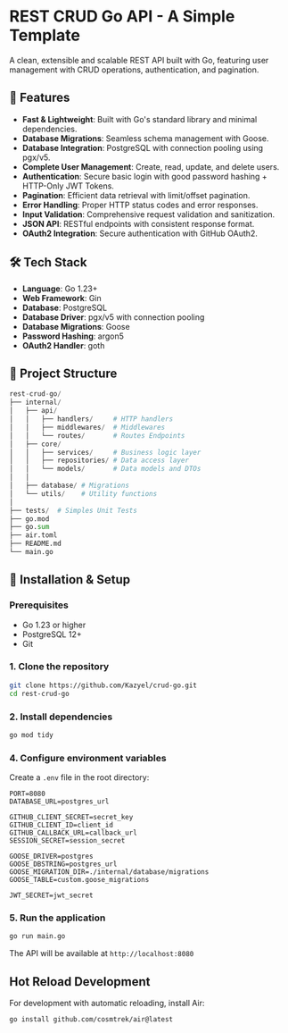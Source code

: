 # REST CRUD Go API - A Simple Template

A clean, extensible and scalable REST API built with Go, featuring user management with CRUD operations, authentication, and pagination.

## 🚀 Features

- **Fast & Lightweight**: Built with Go's standard library and minimal dependencies.
- **Database Migrations**: Seamless schema management with Goose.
- **Database Integration**: PostgreSQL with connection pooling using pgx/v5.
- **Complete User Management**: Create, read, update, and delete users.
- **Authentication**: Secure basic login with good password hashing + HTTP-Only JWT Tokens.
- **Pagination**: Efficient data retrieval with limit/offset pagination.
- **Error Handling**: Proper HTTP status codes and error responses.
- **Input Validation**: Comprehensive request validation and sanitization.
- **JSON API**: RESTful endpoints with consistent response format.
- **OAuth2 Integration**: Secure authentication with GitHub OAuth2.

## 🛠️ Tech Stack

- **Language**: Go 1.23+
- **Web Framework**: Gin
- **Database**: PostgreSQL
- **Database Driver**: pgx/v5 with connection pooling
- **Database Migrations**: Goose
- **Password Hashing**: argon5
- **OAuth2 Handler**: goth

## 📁 Project Structure

```py
rest-crud-go/
├── internal/
│   ├── api/
│   │   ├── handlers/     # HTTP handlers
│   │   ├── middlewares/  # Middlewares
│   │   └── routes/       # Routes Endpoints
│   ├── core/
│   │   ├── services/     # Business logic layer
│   │   ├── repositories/ # Data access layer
│   │   └── models/       # Data models and DTOs
│   │
│   ├── database/ # Migrations
│   └── utils/    # Utility functions
│
├── tests/  # Simples Unit Tests
├── go.mod
├── go.sum
├── air.toml
├── README.md
└── main.go
```

## 🔧 Installation & Setup

### Prerequisites

- Go 1.23 or higher
- PostgreSQL 12+
- Git

### 1. Clone the repository

```bash
git clone https://github.com/Kazyel/crud-go.git
cd rest-crud-go
```

### 2. Install dependencies

```bash
go mod tidy
```

### 4. Configure environment variables

Create a `.env` file in the root directory:

```env
PORT=8080
DATABASE_URL=postgres_url

GITHUB_CLIENT_SECRET=secret_key
GITHUB_CLIENT_ID=client_id
GITHUB_CALLBACK_URL=callback_url
SESSION_SECRET=session_secret

GOOSE_DRIVER=postgres
GOOSE_DBSTRING=postgres_url
GOOSE_MIGRATION_DIR=./internal/database/migrations
GOOSE_TABLE=custom.goose_migrations

JWT_SECRET=jwt_secret
```

### 5. Run the application

```bash
go run main.go
```

The API will be available at `http://localhost:8080`

## Hot Reload Development

For development with automatic reloading, install Air:

```bash
go install github.com/cosmtrek/air@latest
```
